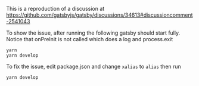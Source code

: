 This is a reproduction of a discussion at https://github.com/gatsbyjs/gatsby/discussions/34613#discussioncomment-2541043


To show the issue, after running the following gatsby should start fully.  Notice that onPreInit is not called which does a log and process.exit

```
yarn
yarn develop
```

To fix the issue, edit package.json and change `xalias` to `alias` then run


```
yarn develop
```
